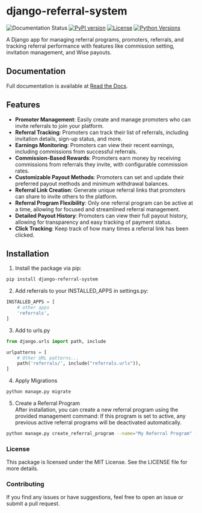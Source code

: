 # django-referral-system

![Documentation Status](https://readthedocs.org/projects/django-referral-system/badge/?version=latest)
[![PyPI version](https://badge.fury.io/py/django-referral-system.svg)](https://badge.fury.io/py/django-referral-system)
[![License](https://img.shields.io/badge/license-MIT-blue.svg)](https://github.com/soldatov-ss/django-referral-system/blob/main/LICENSE)
[![Python Versions](https://img.shields.io/pypi/pyversions/django-referral-system.svg)](https://pypi.org/project/django-referral-system/)

A Django app for managing referral programs, promoters, referrals, and tracking referral performance with features like
commission setting, invitation management, and Wise payouts.

## Documentation

Full documentation is available at [Read the Docs](https://django-referral-system.readthedocs.io/en/latest/index.html).

## Features
* **Promoter Management**: Easily create and manage promoters who can invite referrals to join your platform.
* **Referral Tracking**: Promoters can track their list of referrals, including invitation details, sign-up status, and more.
* **Earnings Monitoring**: Promoters can view their recent earnings, including commissions from successful referrals.
* **Commission-Based Rewards**: Promoters earn money by receiving commissions from referrals they invite, with configurable commission rates.
* **Customizable Payout Methods**: Promoters can set and update their preferred payout methods and minimum withdrawal balances.
* **Referral Link Creation**: Generate unique referral links that promoters can share to invite others to the platform.
* **Referral Program Flexibility**: Only one referral program can be active at a time, allowing for focused and streamlined referral management.
* **Detailed Payout History**: Promoters can view their full payout history, allowing for transparency and easy tracking of payment status.
* **Click Tracking**: Keep track of how many times a referral link has been clicked.

## Installation

1. Install the package via pip:

```bash
pip install django-referral-system
```

2. Add referrals to your INSTALLED_APPS in settings.py:

```python
INSTALLED_APPS = [
    # other apps
    'referrals',
]
```

3. Add to urls.py
```python
from django.urls import path, include

urlpatterns = [
    # Other URL patterns...
    path('referrals/', include("referrals.urls")),
]
```
4. Apply Migrations
```bash
python manage.py migrate
```

5. Create a Referral Program    
After installation, you can create a new referral program using the provided management command:
If this program is set to active, any previous active referral programs will be deactivated automatically.
```bash
python manage.py create_referral_program --name="My Referral Program" --commission-rate=5.00 --min-withdrawal-balance=10.00
```


### License
This package is licensed under the MIT License. See the LICENSE file for more details.

### Contributing
If you find any issues or have suggestions, feel free to open an issue or submit a pull request.